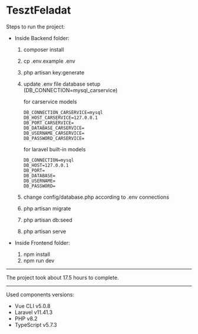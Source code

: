 # TesztFeladat

Steps to run the project:

* Inside Backend folder:

  1. composer install
  2. cp .env.example .env
  3. php artisan key:generate
  4. update .env file database setup (DB_CONNECTION=mysql_carservice)

     for carservice models

     ```
     DB_CONNECTION_CARSERVICE=mysql
     DB_HOST_CARSERVICE=127.0.0.1
     DB_PORT_CARSERVICE=
     DB_DATABASE_CARSERVICE=
     DB_USERNAME_CARSERVICE=
     DB_PASSWORD_CARSERVICE=
     ```

     for laravel built-in models

     ```
     DB_CONNECTION=mysql
     DB_HOST=127.0.0.1
     DB_PORT=
     DB_DATABASE=
     DB_USERNAME=
     DB_PASSWORD=
     ```
  5. change config/database.php according to .env connections
  6. php artisan migrate
  7. php artisan db:seed
  8. php artisan serve
* Inside Frontend folder:

  1. npm install
  2. npm run dev

---

The project took about 17.5  hours to complete.

---

Used components versions:

* Vue CLI v5.0.8
* Laravel v11.41.3
* PHP v8.2
* TypeScript v5.7.3
